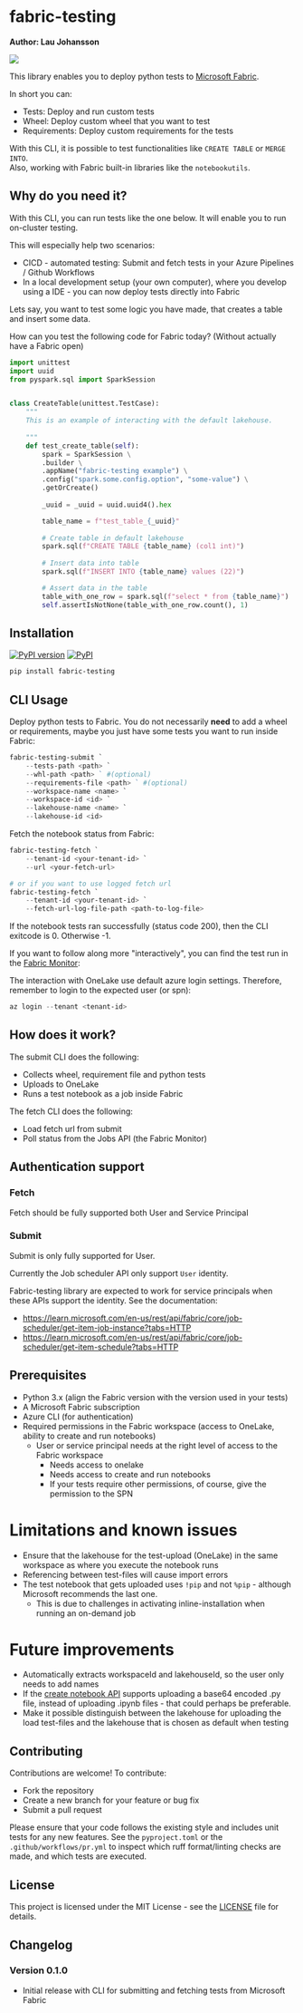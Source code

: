# fabric-testing
**Author: Lau Johansson**

![](https://debruyn.dev/2023/all-microsoft-fabric-icons-for-diagramming/Fabric_final_x256.png)


This library enables you to deploy python tests to [Microsoft Fabric](https://www.microsoft.com/en-us/microsoft-fabric).<br>

In short you can:
* Tests: Deploy and run custom tests
* Wheel: Deploy custom wheel that you want to test
* Requirements: Deploy custom requirements for the tests

With this CLI, it is possible to test functionalities like ``CREATE TABLE`` or ``MERGE INTO``.<br>
Also, working with Fabric built-in libraries like the ``notebookutils``. <br>

## Why do you need it?
With this CLI, you can run tests like the one below. It will enable you to run on-cluster
testing.

This will especially help two scenarios:
* CICD - automated testing: Submit and fetch tests in your Azure Pipelines / Github Workflows
* In a local development setup (your own computer), where you develop using a IDE - you can now deploy tests directly into Fabric

Lets say, you want to test some logic you have made, that creates a table and insert some data. 

How can you test the following code for Fabric today?  (Without actually have a Fabric open)


```python
import unittest
import uuid
from pyspark.sql import SparkSession


class CreateTable(unittest.TestCase):
    """
    This is an example of interacting with the default lakehouse.
    
    """
    def test_create_table(self):
        spark = SparkSession \
        .builder \
        .appName("fabric-testing example") \
        .config("spark.some.config.option", "some-value") \
        .getOrCreate()
        
        _uuid = _uuid = uuid.uuid4().hex

        table_name = f"test_table_{_uuid}"
        
        # Create table in default lakehouse
        spark.sql(f"CREATE TABLE {table_name} (col1 int)")
        
        # Insert data into table
        spark.sql(f"INSERT INTO {table_name} values (22)")

        # Assert data in the table
        table_with_one_row = spark.sql(f"select * from {table_name}")
        self.assertIsNotNone(table_with_one_row.count(), 1)
```

## Installation

[![PyPI version](https://badge.fury.io/py/fabric-testing.svg)](https://pypi.org/project/fabric-testing/)
[![PyPI](https://img.shields.io/pypi/dm/fabric-testing)](https://pypi.org/project/fabric-testing/)
```powershell
pip install fabric-testing
```

## CLI Usage

Deploy python tests to Fabric. You do not necessarily **need** to add a wheel or requirements, 
maybe you just have some tests you want to run inside Fabric:

```powershell
fabric-testing-submit `
    --tests-path <path> `
    --whl-path <path> ` #(optional)
    --requirements-file <path> ` #(optional)
    --workspace-name <name> `
    --workspace-id <id> `
    --lakehouse-name <name> `
    --lakehouse-id <id>
```

Fetch the notebook status from Fabric:
```powershell
fabric-testing-fetch `
    --tenant-id <your-tenant-id> `
    --url <your-fetch-url>

# or if you want to use logged fetch url
fabric-testing-fetch `
    --tenant-id <your-tenant-id> `
    --fetch-url-log-file-path <path-to-log-file>
```

If the notebook tests ran successfully (status code 200), then the CLI exitcode is 0.
Otherwise -1. 

If you want to follow along more "interactively", you can find the test run in the [Fabric Monitor](https://app.fabric.microsoft.com/monitoringhub?experience=data-engineering):


The interaction with OneLake use default azure login settings. 
Therefore, remember to login to the expected user (or spn):

```powershell
az login --tenant <tenant-id>
```

## How does it work?

The submit CLI does the following:
* Collects wheel, requirement file and python tests
* Uploads to OneLake
* Runs a test notebook as a job inside Fabric

The fetch CLI does the following:
* Load fetch url from submit
* Poll status from the Jobs API (the Fabric Monitor)

## Authentication support

### Fetch
Fetch should be fully supported both User and Service Principal

### Submit
Submit is only fully supported for User.

Currently the Job scheduler API only support ``User`` identity.

Fabric-testing library are expected to work for service principals
when these APIs support the identity. See the documentation:

* https://learn.microsoft.com/en-us/rest/api/fabric/core/job-scheduler/get-item-job-instance?tabs=HTTP
* https://learn.microsoft.com/en-us/rest/api/fabric/core/job-scheduler/get-item-schedule?tabs=HTTP


## Prerequisites
* Python 3.x (align the Fabric version with the version used in your tests)
* A Microsoft Fabric subscription
* Azure CLI (for authentication)
* Required permissions in the Fabric workspace (access to OneLake, ability to create and run notebooks)
  * User or service principal needs at the right level of access to the Fabric workspace
    * Needs access to onelake
    * Needs access to create and run notebooks
    * If your tests require other permissions, of course, give the permission to the SPN


# Limitations and known issues

* Ensure that the lakehouse for the test-upload (OneLake) in the same workspace as where you execute the notebook runs
* Referencing between test-files will cause import errors
* The test notebook that gets uploaded uses ``!pip`` and not ``%pip`` - although Microsoft recommends the last one.
  * This is due to challenges in activating inline-installation when running an on-demand job


# Future improvements
* Automatically extracts workspaceId and lakehouseId, so the user only needs to add names
* If the [create notebook API](https://learn.microsoft.com/en-us/rest/api/fabric/notebook/items/create-notebook?tabs=HTTP) supports uploading a base64 encoded .py file, instead of uploading .ipynb files - that could perhaps be preferable.
* Make it possible distinguish between the lakehouse for uploading the load test-files and the lakehouse that is chosen as default when testing

## Contributing

Contributions are welcome! To contribute:
- Fork the repository
- Create a new branch for your feature or bug fix
- Submit a pull request

Please ensure that your code follows the existing style and includes unit tests for any new features.
See the ``pyproject.toml`` or the ``.github/workflows/pr.yml`` to inspect which ruff format/linting checks are made, and which tests are executed.


## License

This project is licensed under the MIT License - see the [LICENSE](LICENSE) file for details.

## Changelog

### Version 0.1.0
- Initial release with CLI for submitting and fetching tests from Microsoft Fabric

